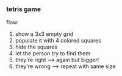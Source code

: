 

### tetris game
flow:
 1. show a 3x3 empty grid
 2. populate it with 4 colored squares
 3. hide the squares
 4. let the person try to find them
 5. they're right --> again but bigger!
 6. they're wrong --> repeat with same size
